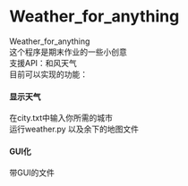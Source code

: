 # Weather_for_anything
Weather_for_anything<br>
这个程序是期末作业的一些小创意<br>
支援API：和风天气<br>
目前可以实现的功能：
#### 显示天气
在city.txt中输入你所需的城市<br>
运行weather.py 以及余下的地图文件<br>
#### GUI化
带GUI的文件
  
